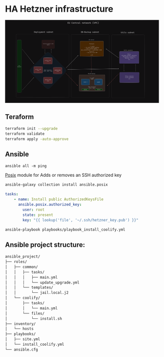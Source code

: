 # HA Hetzner infrastructure

![infra-diagram](public/01_infra-diagram.png)

## Teraform
```bash
terraform init --upgrade
terraform validate
terraform apply -auto-approve
```


## Ansible
```
ansible all -m ping
```

[Posix](https://docs.ansible.com/ansible/latest/collections/ansible/posix/authorized_key_module.html) module for Adds or removes an SSH authorized key

```bash
ansible-galaxy collection install ansible.posix
```

```yml
tasks:
    - name: Install public AuthorizedKeysFile
      ansible.posix.authorized_key:
        user: root
        state: present
        key: "{{ lookup('file', '~/.ssh/hetzner_key.pub') }}"
```


```bash
ansible-playbook playbooks/playbook_install_coolify.yml
```

## Ansible project structure:
```bash
ansible_project/
├── roles/
│   ├── common/
│   │   ├── tasks/
│   │   │   ├── main.yml
│   │   │   └── update_upgrade.yml
│   │   └── templates/
│   │       └── jail.local.j2
│   └── coolify/
│       ├── tasks/
│       │   └── main.yml
│       └── files/
│           └── install.sh
├── inventory/
│   └── hosts
├── playbooks/
│   ├── site.yml
│   └── install_coolify.yml
└── ansible.cfg
```